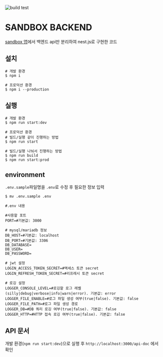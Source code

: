![build test](https://github.com/mousou85/sandbox-backend/actions/workflows/build-test.yml/badge.svg)

# SANDBOX BACKEND 
[sandbox 앱](https://github.com/mousou85/sandbox)에서 백엔드 api만 분리하여 nest.js로 구현한 코드

## 설치
```shell
# 개발 환경
$ npm i

# 프로덕션 환경
$ npm i --production
```

## 실행
```shell
# 개발 환경
$ npm run start:dev

# 프로덕션 환경
# 빌드/실행 같이 진행하는 방법
$ npm run start

# 빌드/실행 나눠서 진행하는 방법
$ npm run build
$ npm run start:prod
```

## environment
`.env.sample`파일명을 `.env`로 수정 후 필요한 정보 입력 
```shell
$ mv .env.sample .env
```
```dotenv
#.env 내용

#사용할 포트
PORT=#기본값: 3000

# mysql/mariadb 정보
DB_HOST=#기본값: localhost
DB_PORT=#기본값: 3306
DB_DATABASE=
DB_USER=
DB_PASSWORD=

# jwt 설정
LOGIN_ACCESS_TOKEN_SECRET=#액세스 토큰 secret
LOGIN_REFRESH_TOKEN_SECRET=#리프레시 토큰 secret

# 로깅 설정
LOGGER_CONSOLE_LEVEL=#로깅할 로그 레벨(silly|debug|verbose|info|warn|error). 기본값: error
LOGGER_FILE_ENABLE=#로그 파일 생성 여부(true|false). 기본값: false
LOGGER_FILE_PATH=#로그 파일 생성 경로
LOGGER_DB=#DB 쿼리 로깅 여부(true|false). 기본값: false
LOGGER_HTTP=#HTTP 접속 로깅 여부(true|false). 기본값: false
```

## API 문서
개발 환경(`npm run start:dev`)으로 실행 후 `http://localhost:3000/api-doc` 에서 확인 
